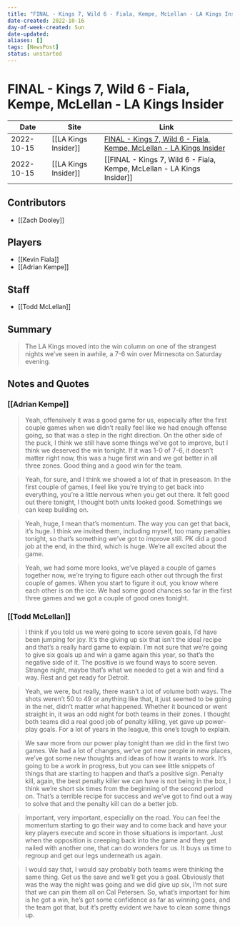 ```yaml
---
title: "FINAL - Kings 7, Wild 6 - Fiala, Kempe, McLellan - LA Kings Insider"
date-created: 2022-10-16
day-of-week-created: Sun
date-updated: 
aliases: []
tags: [NewsPost]
status: unstarted
---
```


# FINAL - Kings 7, Wild 6 - Fiala, Kempe, McLellan - LA Kings Insider

Date | Site | Link
---|---|---
2022-10-15 | [[LA Kings Insider]] | [FINAL - Kings 7, Wild 6 - Fiala, Kempe, McLellan - LA Kings Insider](https://lakingsinsider.com/2022/10/15/final-kings-7-wild-6-fiala-kempe-mclellan/)
2022-10-15 | [[LA Kings Insider]] | [[FINAL - Kings 7, Wild 6 - Fiala, Kempe, McLellan - LA Kings Insider]]


## Contributors
- [[Zach Dooley]]


## Players
- [[Kevin Fiala]]
- [[Adrian Kempe]]



## Staff
- [[Todd McLellan]]


## Summary
> The LA Kings moved into the win column on one of the strangest nights we’ve seen in awhile, a 7-6 win over Minnesota on Saturday evening.


## Notes and Quotes
### [[Adrian Kempe]]
> Yeah, offensively it was a good game for us, especially after the first couple games when we didn’t really feel like we had enough offense going, so that was a step in the right direction. On the other side of the puck, I think we still have some things we’ve got to improve, but I think we deserved the win tonight. If it was 1-0 of 7-6, it doesn’t matter right now, this was a huge first win and we got better in all three zones. Good thing and a good win for the team.

> Yeah, for sure, and I think we showed a lot of that in preseason. In the first couple of games, I feel like you’re trying to get back into everything, you’re a little nervous when you get out there. It felt good out there tonight, I thought both units looked good. Somethings we can keep building on.

> Yeah, huge, I mean that’s momentum. The way you can get that back, it’s huge. I think we invited them, including myself, too many penalties tonight, so that’s something we’ve got to improve still. PK did a good job at the end, in the third, which is huge. We’re all excited about the game.

> Yeah, we had some more looks, we’ve played a couple of games together now, we’re trying to figure each other out through the first couple of games. When you start to figure it out, you know where each other is on the ice. We had some good chances so far in the first three games and we got a couple of good ones tonight.

### [[Todd McLellan]]
> I think if you told us we were going to score seven goals, I’d have been jumping for joy. It’s the giving up six that isn’t the ideal recipe and that’s a really hard game to explain. I’m not sure that we’re going to give six goals up and win a game again this year, so that’s the negative side of it. The positive is we found ways to score seven. Strange night, maybe that’s what we needed to get a win and find a way. Rest and get ready for Detroit.

> Yeah, we were, but really, there wasn’t a lot of volume both ways. The shots weren’t 50 to 49 or anything like that, it just seemed to be going in the net, didn’t matter what happened. Whether it bounced or went straight in, it was an odd night for both teams in their zones. I thought both teams did a real good job of penalty killing, yet gave up power-play goals. For a lot of years in the league, this one’s tough to explain.

> We saw more from our power play tonight than we did in the first two games. We had a lot of changes, we’ve got new people in new places, we’ve got some new thoughts and ideas of how it wants to work. It’s going to be a work in progress, but you can see little snippets of things that are starting to happen and that’s a positive sign. Penalty kill, again, the best penalty killer we can have is not being in the box, I think we’re short six times from the beginning of the second period on. That’s a terrible recipe for success and we’ve got to find out a way to solve that and the penalty kill can do a better job.

> Important, very important, especially on the road. You can feel the momentum starting to go their way and to come back and have your key players execute and score in those situations is important. Just when the opposition is creeping back into the game and they get nailed with another one, that can do wonders for us. It buys us time to regroup and get our legs underneath us again.

> I would say that, I would say probably both teams were thinking the same thing. Get us the save and we’ll get you a goal. Obviously that was the way the night was going and we did give up six, I’m not sure that we can pin them all on Cal Petersen. So, what’s important for him is he got a win, he’s got some confidence as far as winning goes, and the team got that, but it’s pretty evident we have to clean some things up.
